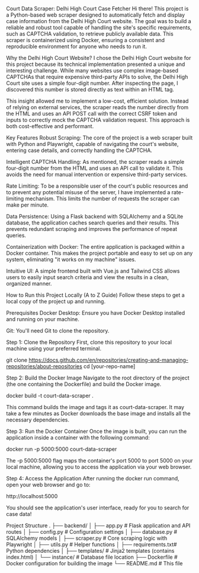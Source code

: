 Court Data Scraper: Delhi High Court Case Fetcher
Hi there! This project is a Python-based web scraper designed to automatically fetch and display case information from the Delhi High Court website. The goal was to build a reliable and robust tool capable of handling the site's specific requirements, such as CAPTCHA validation, to retrieve publicly available data. This scraper is containerized using Docker, ensuring a consistent and reproducible environment for anyone who needs to run it.

Why the Delhi High Court Website?
I chose the Delhi High Court website for this project because its technical implementation presented a unique and interesting challenge. While many websites use complex image-based CAPTCHAs that require expensive third-party APIs to solve, the Delhi High Court site uses a simple four-digit number. After inspecting the page, I discovered this number is stored directly as text within an HTML tag.

This insight allowed me to implement a low-cost, efficient solution. Instead of relying on external services, the scraper reads the number directly from the HTML and uses an API POST call with the correct CSRF token and inputs to correctly mock the CAPTCHA validation request. This approach is both cost-effective and performant.

Key Features
Robust Scraping: The core of the project is a web scraper built with Python and Playwright, capable of navigating the court's website, entering case details, and correctly handling the CAPTCHA.

Intelligent CAPTCHA Handling: As mentioned, the scraper reads a simple four-digit number from the HTML and uses an API call to validate it. This avoids the need for manual intervention or expensive third-party services.

Rate Limiting: To be a responsible user of the court's public resources and to prevent any potential misuse of the server, I have implemented a rate-limiting mechanism. This limits the number of requests the scraper can make per minute.

Data Persistence: Using a Flask backend with SQLAlchemy and a SQLite database, the application caches search queries and their results. This prevents redundant scraping and improves the performance of repeat queries.

Containerization with Docker: The entire application is packaged within a Docker container. This makes the project portable and easy to set up on any system, eliminating "it works on my machine" issues.

Intuitive UI: A simple frontend built with Vue.js and Tailwind CSS allows users to easily input search criteria and view the results in a clean, organized manner.

How to Run this Project Locally (A to Z Guide)
Follow these steps to get a local copy of the project up and running.

Prerequisites
Docker Desktop: Ensure you have Docker Desktop installed and running on your machine.

Git: You'll need Git to clone the repository.

Step 1: Clone the Repository
First, clone this repository to your local machine using your preferred terminal.

git clone https://docs.github.com/en/repositories/creating-and-managing-repositories/about-repositories
cd [your-repo-name]

Step 2: Build the Docker Image
Navigate to the root directory of the project (the one containing the Dockerfile) and build the Docker image.

docker build -t court-data-scraper .

This command builds the image and tags it as court-data-scraper. It may take a few minutes as Docker downloads the base image and installs all the necessary dependencies.

Step 3: Run the Docker Container
Once the image is built, you can run the application inside a container with the following command:

docker run -p 5000:5000 court-data-scraper

The -p 5000:5000 flag maps the container's port 5000 to port 5000 on your local machine, allowing you to access the application via your web browser.

Step 4: Access the Application
After running the docker run command, open your web browser and go to:

http://localhost:5000

You should see the application's user interface, ready for you to search for case data!

Project Structure
.
├── backend/
│   ├── app.py          # Flask application and API routes
│   ├── config.py       # Configuration settings
│   ├── database.py     # SQLAlchemy models
│   ├── scraper.py      # Core scraping logic with Playwright
│   ├── utils.py        # Helper functions
│   ├── requirements.txt# Python dependencies
│   ├── templates/      # Jinja2 templates (contains index.html)
│   └── instance/       # Database file location
├── Dockerfile          # Docker configuration for building the image
└── README.md           # This file
